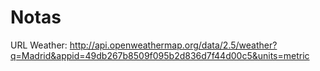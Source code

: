 # Notas

URL Weather:
http://api.openweathermap.org/data/2.5/weather?q=Madrid&appid=49db267b8509f095b2d836d7f44d00c5&units=metric
